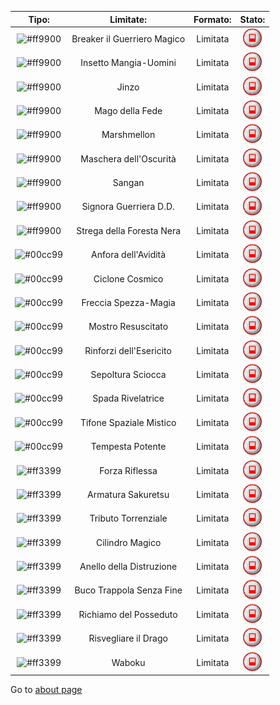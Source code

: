 

|Tipo:     | Limitate:                   | Formato: | Stato: |
|:--------:|:---------------------------:|:--------:|:---------------------------------------------------------:|
| ![#ff9900](https://placehold.co/15x15/ff9900/ff9900.png) | Breaker il Guerriero Magico | Limitata | <img src="/images/limited.png" alt="drawing" width="30"/> |
| ![#ff9900](https://placehold.co/15x15/ff9900/ff9900.png) | Insetto Mangia-Uomini       | Limitata | <img src="/images/limited.png" alt="drawing" width="30"/> |
| ![#ff9900](https://placehold.co/15x15/ff9900/ff9900.png) | Jinzo                       | Limitata | <img src="/images/limited.png" alt="drawing" width="30"/> |
| ![#ff9900](https://placehold.co/15x15/ff9900/ff9900.png) | Mago della Fede             | Limitata | <img src="/images/limited.png" alt="drawing" width="30"/> |
| ![#ff9900](https://placehold.co/15x15/ff9900/ff9900.png) | Marshmellon                 | Limitata | <img src="/images/limited.png" alt="drawing" width="30"/> |
| ![#ff9900](https://placehold.co/15x15/ff9900/ff9900.png) | Maschera dell'Oscurità      | Limitata | <img src="/images/limited.png" alt="drawing" width="30"/> |
| ![#ff9900](https://placehold.co/15x15/ff9900/ff9900.png) | Sangan                      | Limitata | <img src="/images/limited.png" alt="drawing" width="30"/> |
| ![#ff9900](https://placehold.co/15x15/ff9900/ff9900.png) | Signora Guerriera D.D.      | Limitata | <img src="/images/limited.png" alt="drawing" width="30"/> |
| ![#ff9900](https://placehold.co/15x15/ff9900/ff9900.png) | Strega della Foresta Nera   | Limitata | <img src="/images/limited.png" alt="drawing" width="30"/> |
| ![#00cc99](https://placehold.co/15x15/00cc99/00cc99.png) | Anfora dell'Avidità         | Limitata | <img src="/images/limited.png" alt="drawing" width="30"/> |
| ![#00cc99](https://placehold.co/15x15/00cc99/00cc99.png) | Ciclone Cosmico             | Limitata | <img src="/images/limited.png" alt="drawing" width="30"/> |
| ![#00cc99](https://placehold.co/15x15/00cc99/00cc99.png) | Freccia Spezza-Magia        | Limitata | <img src="/images/limited.png" alt="drawing" width="30"/> |
| ![#00cc99](https://placehold.co/15x15/00cc99/00cc99.png) | Mostro Resuscitato          | Limitata | <img src="/images/limited.png" alt="drawing" width="30"/> |
| ![#00cc99](https://placehold.co/15x15/00cc99/00cc99.png) | Rinforzi dell'Esericito     | Limitata | <img src="/images/limited.png" alt="drawing" width="30"/> |
| ![#00cc99](https://placehold.co/15x15/00cc99/00cc99.png) | Sepoltura Sciocca           | Limitata | <img src="/images/limited.png" alt="drawing" width="30"/> |
| ![#00cc99](https://placehold.co/15x15/00cc99/00cc99.png) | Spada Rivelatrice           | Limitata | <img src="/images/limited.png" alt="drawing" width="30"/> |
| ![#00cc99](https://placehold.co/15x15/00cc99/00cc99.png) | Tifone Spaziale Mistico     | Limitata | <img src="/images/limited.png" alt="drawing" width="30"/> |
| ![#00cc99](https://placehold.co/15x15/00cc99/00cc99.png) | Tempesta Potente            | Limitata | <img src="/images/limited.png" alt="drawing" width="30"/> |
| ![#ff3399](https://placehold.co/15x15/ff3399/ff3399.png) | Forza Riflessa              | Limitata | <img src="/images/limited.png" alt="drawing" width="30"/> |
| ![#ff3399](https://placehold.co/15x15/ff3399/ff3399.png) | Armatura Sakuretsu          | Limitata | <img src="/images/limited.png" alt="drawing" width="30"/> |
| ![#ff3399](https://placehold.co/15x15/ff3399/ff3399.png) | Tributo Torrenziale         | Limitata | <img src="/images/limited.png" alt="drawing" width="30"/> |
| ![#ff3399](https://placehold.co/15x15/ff3399/ff3399.png) | Cilindro Magico             | Limitata | <img src="/images/limited.png" alt="drawing" width="30"/> |
| ![#ff3399](https://placehold.co/15x15/ff3399/ff3399.png) | Anello della Distruzione    | Limitata | <img src="/images/limited.png" alt="drawing" width="30"/> |
| ![#ff3399](https://placehold.co/15x15/ff3399/ff3399.png) | Buco Trappola Senza Fine    | Limitata | <img src="/images/limited.png" alt="drawing" width="30"/> |
| ![#ff3399](https://placehold.co/15x15/ff3399/ff3399.png) | Richiamo del Posseduto      | Limitata | <img src="/images/limited.png" alt="drawing" width="30"/> |
| ![#ff3399](https://placehold.co/15x15/ff3399/ff3399.png) | Risvegliare il Drago        | Limitata | <img src="/images/limited.png" alt="drawing" width="30"/> |
| ![#ff3399](https://placehold.co/15x15/ff3399/ff3399.png) | Waboku                      | Limitata | <img src="/images/limited.png" alt="drawing" width="30"/> |

Go to [about page](about.md)
